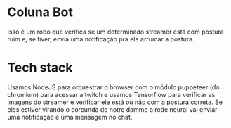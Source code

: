 # Coluna Bot

Isso é um robo que verifica se um determinado streamer está com postura ruim e, se tiver, envia uma notificação pra ele arrumar a postura.

# Tech stack

Usamos NodeJS para orquestrar o browser com o módulo puppeteer (do chromium) para acessar a twitch e usamos Tensorflow para verificar as imagens do streamer e verificar ele está ou não com a postura correta. Se eles estiver virando o corcunda de notre damme a rede neural vai enviar uma notificação e uma mensagem no chat.